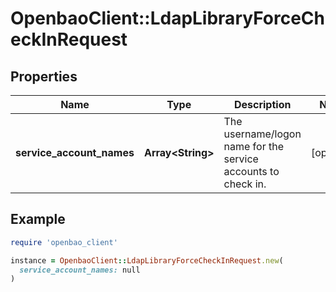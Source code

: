 # OpenbaoClient::LdapLibraryForceCheckInRequest

## Properties

| Name | Type | Description | Notes |
| ---- | ---- | ----------- | ----- |
| **service_account_names** | **Array&lt;String&gt;** | The username/logon name for the service accounts to check in. | [optional] |

## Example

```ruby
require 'openbao_client'

instance = OpenbaoClient::LdapLibraryForceCheckInRequest.new(
  service_account_names: null
)
```


